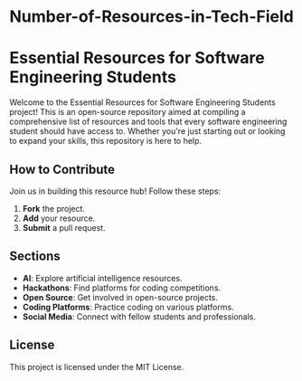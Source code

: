 # Number-of-Resources-in-Tech-Field
# Essential Resources for Software Engineering Students

Welcome to the Essential Resources for Software Engineering Students project! This is an open-source repository aimed at compiling a comprehensive list of resources and tools that every software engineering student should have access to. Whether you're just starting out or looking to expand your skills, this repository is here to help.


## How to Contribute

Join us in building this resource hub! Follow these steps:

1. **Fork** the project.
2. **Add** your resource.
3. **Submit** a pull request.

## Sections

- **AI**: Explore artificial intelligence resources.
- **Hackathons**: Find platforms for coding competitions.
- **Open Source**: Get involved in open-source projects.
- **Coding Platforms**: Practice coding on various platforms.
- **Social Media**: Connect with fellow students and professionals.

## License

This project is licensed under the MIT License.
